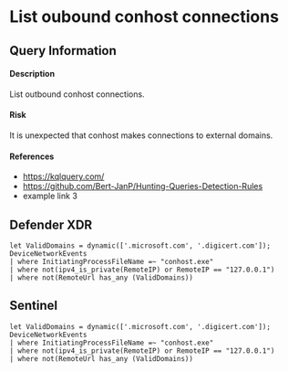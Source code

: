 # List oubound conhost connections

## Query Information

#### Description
List outbound conhost connections.

#### Risk
It is unexpected that conhost makes connections to external domains.

#### References
- https://kqlquery.com/
- https://github.com/Bert-JanP/Hunting-Queries-Detection-Rules
- example link 3

## Defender XDR
```KQL
let ValidDomains = dynamic(['.microsoft.com', '.digicert.com']);
DeviceNetworkEvents
| where InitiatingProcessFileName =~ "conhost.exe"
| where not(ipv4_is_private(RemoteIP) or RemoteIP == "127.0.0.1")
| where not(RemoteUrl has_any (ValidDomains))
```
## Sentinel
```KQL
let ValidDomains = dynamic(['.microsoft.com', '.digicert.com']);
DeviceNetworkEvents
| where InitiatingProcessFileName =~ "conhost.exe"
| where not(ipv4_is_private(RemoteIP) or RemoteIP == "127.0.0.1")
| where not(RemoteUrl has_any (ValidDomains))
```
